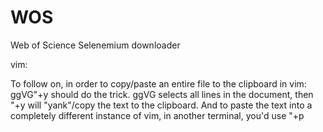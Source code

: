 # WOS
Web of Science Selenemium downloader


vim: 

To follow on, in order to copy/paste an entire file to the clipboard in vim: ggVG"+y should do the trick. ggVG selects all lines in the document, then "+y will "yank"/copy the text to the clipboard. And to paste the text into a completely different instance of vim, in another terminal, you'd use "+p 
